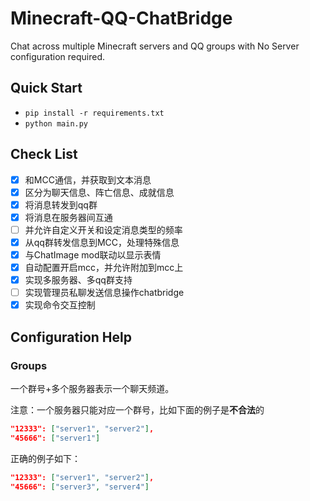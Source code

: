 # Minecraft-QQ-ChatBridge
Chat across multiple Minecraft servers and QQ groups with No Server configuration required.

## Quick Start
- `pip install -r requirements.txt`
- `python main.py`

## Check List
- [x] 和MCC通信，并获取到文本消息
- [x] 区分为聊天信息、阵亡信息、成就信息
- [x] 将消息转发到qq群
- [x] 将消息在服务器间互通
- [ ] 并允许自定义开关和设定消息类型的频率
- [x] 从qq群转发信息到MCC，处理特殊信息
- [x] 与ChatImage mod联动以显示表情
- [x] 自动配置开启mcc，并允许附加到mcc上
- [x] 实现多服务器、多qq群支持
- [ ] 实现管理员私聊发送信息操作chatbridge
- [x] 实现命令交互控制

## Configuration Help

### Groups
一个群号+多个服务器表示一个聊天频道。

注意：一个服务器只能对应一个群号，比如下面的例子是**不合法**的

```json
"12333": ["server1", "server2"],
"45666": ["server1"]
```

正确的例子如下：

```json
"12333": ["server1", "server2"],
"45666": ["server3", "server4"]
```